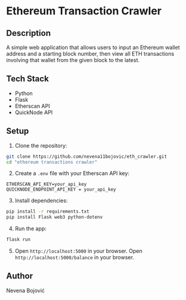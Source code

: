 # Ethereum Transaction Crawler

## Description

A simple web application that allows users to input an Ethereum wallet address and a starting block number, then view all ETH transactions involving that wallet from the given block to the latest.

## Tech Stack
- Python
- Flask
- Etherscan API
- QuickNode API

## Setup

1. Clone the repository:
```bash
git clone https://github.com/nevena11bojovic/eth_crawler.git
cd "ethereum transactions crawler"
```

2. Create a `.env` file with your Etherscan API key:
```
ETHERSCAN_API_KEY=your_api_key
QUICKNODE_ENDPOINT_API_KEY = your_api_key
```

3. Install dependencies:
```bash
pip install -r requirements.txt
pip install Flask web3 python-dotenv
```

4. Run the app:
```bash
flask run
```

5. Open `http://localhost:5000` in your browser.
   Open `http://localhost:5000/balance` in your browser.


## Author
Nevena Bojović
